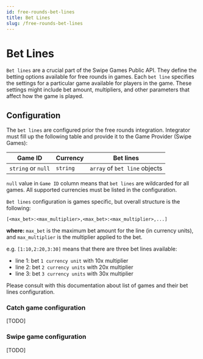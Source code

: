 ```yaml
---
id: free-rounds-bet-lines
title: Bet Lines
slug: /free-rounds-bet-lines
---
```


# Bet Lines

`Bet lines` are a crucial part of the Swipe Games Public API. They define the betting options available for free rounds in games.
Each `bet line` specifies the settings for a particular game available for players in the game. These settings might include bet amount, multipliers, and other parameters that affect how the game is played.

## Configuration

The `bet lines` are configured prior the free rounds integration. Integrator must fill up the following table and provide it to the Game Provider (Swipe Games):

| Game ID            | Currency | Bet lines                     |
| ------------------ | -------- | ----------------------------- |
| `string` or `null` | `string` | `array` of `bet line` objects |

`null` value in `Game ID` column means that `bet lines` are wildcarded for all games. All supported currencies must be listed in the configuration.

`Bet lines` configuration is games specific, but overall structure is the following:

```
[<max_bet>:<max_multiplier>,<max_bet>:<max_multiplier>,...]
```

**where:** `max_bet` is the maximum bet amount for the line (in currency units), and `max_multiplier` is the multiplier applied to the bet.

e.g. `[1:10,2:20,3:30]` means that there are three bet lines available:

-   line 1: bet `1 currency unit` with 10x multiplier
-   line 2: bet `2 currency units` with 20x multiplier
-   line 3: bet `3 currency units` with 30x multiplier

Please consult with this documentation about list of games and their bet lines configuration.

### Catch game configuration

[TODO]

### Swipe game configuration

[TODO]
